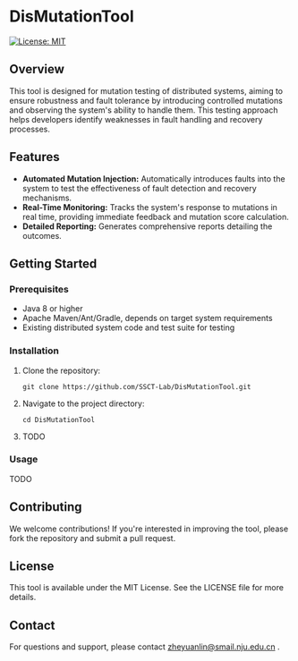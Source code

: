 # DisMutationTool

 [![License: MIT](https://img.shields.io/badge/License-MIT-yellow.svg)](https://opensource.org/licenses/MIT)

## Overview

This tool is designed for mutation testing of distributed systems, aiming to ensure robustness and fault tolerance by introducing controlled mutations and observing the system's ability to handle them. This testing approach helps developers identify weaknesses in fault handling and recovery processes.

## Features

- **Automated Mutation Injection:** Automatically introduces faults into the system to test the effectiveness of fault detection and recovery mechanisms.
- **Real-Time Monitoring:** Tracks the system's response to mutations in real time, providing immediate feedback and mutation score calculation.
- **Detailed Reporting:** Generates comprehensive reports detailing the outcomes.

## Getting Started

### Prerequisites

- Java 8 or higher
- Apache Maven/Ant/Gradle, depends on target system requirements
- Existing distributed system code and test suite for testing

### Installation

1. Clone the repository:

   ```
   git clone https://github.com/SSCT-Lab/DisMutationTool.git
   ```

2. Navigate to the project directory:

   ```
   cd DisMutationTool
   ```

3. TODO

### Usage

TODO

## Contributing

We welcome contributions! If you're interested in improving the tool, please fork the repository and submit a pull request.

## License

This tool is available under the MIT License. See the LICENSE file for more details.

## Contact

For questions and support, please contact <zheyuanlin@smail.nju.edu.cn> .
